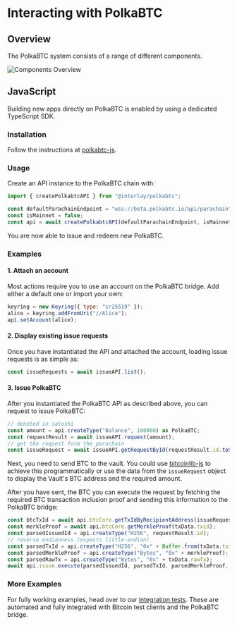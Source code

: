 # Interacting with PolkaBTC

## Overview

The PolkaBTC system consists of a range of different components.

![Components Overview](../_assets/img/developers/components.)

## JavaScript

Building new apps directly on PolkaBTC is enabled by using a dedicated TypeScript SDK.

### Installation

Follow the instructions at [polkabtc-js](git@github.com:interlay/btc-parachain-spec.git).

### Usage

Create an API instance to the PolkaBTC chain with:

```js
import { createPolkabtcAPI } from "@interlay/polkabtc";

const defaultParachainEndpoint = "wss://beta.polkabtc.io/api/parachain";
const isMainnet = false;
const api = await createPolkabtcAPI(defaultParachainEndpoint, isMainnet);
```

You are now able to issue and redeem new PolkaBTC.

### Examples

#### 1. Attach an account

Most actions require you to use an account on the PolkaBTC bridge. Add either a default one or import your own:

```js
keyring = new Keyring({ type: "sr25519" });
alice = keyring.addFromUri("//Alice");
api.setAccount(alice);
```

#### 2. Display existing issue requests

Once you have instantiated the API and attached the account, loading issue requests is as simple as:

```js
const issueRequests = await issueAPI.list();
```

#### 3. Issue PolkaBTC

After you instantiated the PolkaBTC API as described above, you can request to issue PolkaBTC:

```js
// denoted in satoshi
const amount = api.createType("Balance", 100000) as PolkaBTC;
const requestResult = await issueAPI.request(amount);
// get the request form the parachain
const issueRequest = await issueAPI.getRequestById(requestResult.id.toString());
```

Next, you need to send BTC to the vault. You could use [bitcoinlib-js](https://github.com/bitcoinjs/bitcoinjs-lib) to achieve this programmatically or use the data from the `issueRequest` object to display the Vault's BTC address and the required amount.

After you have sent, the BTC you can execute the request by fetching the required BTC transaction inclusion proof and sending this information to the PolkaBTC bridge:

```js
const btcTxId = await api.btcCore.getTxIdByRecipientAddress(issueRequest.vaultBTCAddress);
const merkleProof = await api.btcCore.getMerkleProof(txData.txid);
const parsedIssuedId = api.createType("H256", requestResult.id);
// reverse endianness (expects little-endian)
const parsedTxId = api.createType("H256", "0x" + Buffer.from(txData.txid, "hex").reverse().toString("hex"));
const parsedMerkleProof = api.createType("Bytes", "0x" + merkleProof);
const parsedRawTx = api.createType("Bytes", "0x" + txData.rawTx);
await api.issue.execute(parsedIssuedId, parsedTxId, parsedMerkleProof, parsedRawTx);
```

### More Examples

For fully working examples, head over to our [integration tests](https://github.com/interlay/polkabtc-js/tree/master/test/integration/apis). These are automated and fully integrated with Bitcoin test clients and the PolkaBTC bridge.
